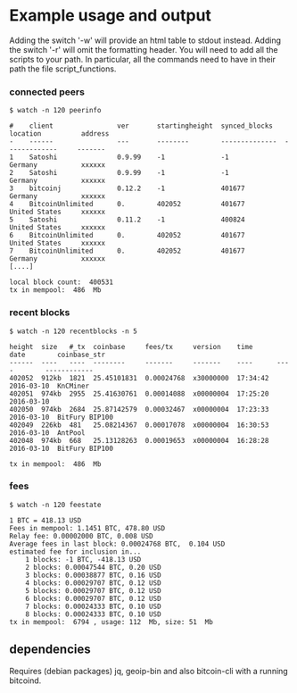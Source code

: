 Example usage and output
========================

Adding the switch '-w' will provide an html table to stdout instead.
Adding the switch '-r' will omit the formatting header.
You will need to add all the scripts to your path. In particular, all the commands need to have in their path the file script_functions.

### connected peers

    $ watch -n 120 peerinfo

    #    client                ver       startingheight  synced_blocks   location          address
    -    ------                ---       --------        --------------  -------------     -------
    1    Satoshi               0.9.99    -1              -1              Germany           xxxxxx
    2    Satoshi               0.9.99    -1              -1              Germany           xxxxxx
    3    bitcoinj              0.12.2    -1              401677          Germany           xxxxxx
    4    BitcoinUnlimited      0.        402052          401677          United States     xxxxxx
    5    Satoshi               0.11.2    -1              400824          United States     xxxxxx
    6    BitcoinUnlimited      0.        402052          401677          United States     xxxxxx
    7    BitcoinUnlimited      0.        402052          401677          Germany           xxxxxx
    [....]

    local block count:  400531
    tx in mempool:  486  Mb


### recent blocks

    $ watch -n 120 recentblocks -n 5

    height  size   #_tx  coinbase     fees/tx     version    time      date        coinbase_str
    ------  ----   ----  --------     -------     -------    ----      ----        ------------
    402052  912kb  1821  25.45101831  0.00024768  x30000000  17:34:42  2016-03-10  KnCMiner 
    402051  974kb  2955  25.41630761  0.00014088  x00000004  17:25:20  2016-03-10
    402050  974kb  2684  25.87142579  0.00032467  x00000004  17:23:33  2016-03-10  BitFury BIP100 
    402049  226kb  481   25.08214367  0.00017078  x00000004  16:30:53  2016-03-10  AntPool 
    402048  974kb  668   25.13128263  0.00019653  x00000004  16:28:28  2016-03-10  BitFury BIP100 

    tx in mempool:  486  Mb

### fees

    $ watch -n 120 feestate

    1 BTC = 418.13 USD
    Fees in mempool: 1.1451 BTC, 478.80 USD
    Relay fee: 0.00002000 BTC, 0.008 USD
    Average fees in last block: 0.00024768 BTC,  0.104 USD
    estimated fee for inclusion in...
        1 blocks: -1 BTC, -418.13 USD
        2 blocks: 0.00047544 BTC, 0.20 USD
        3 blocks: 0.00038877 BTC, 0.16 USD
        4 blocks: 0.00029707 BTC, 0.12 USD
        5 blocks: 0.00029707 BTC, 0.12 USD
        6 blocks: 0.00029707 BTC, 0.12 USD
        7 blocks: 0.00024333 BTC, 0.10 USD
        8 blocks: 0.00024333 BTC, 0.10 USD
    tx in mempool:  6794 , usage: 112  Mb, size: 51  Mb


## dependencies

Requires (debian packages) jq, geoip-bin and also bitcoin-cli with a running bitcoind.

